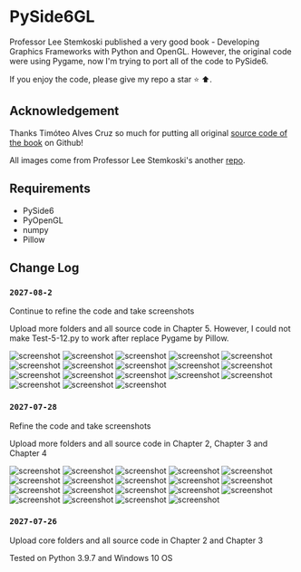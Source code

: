 # PySide6GL

Professor Lee Stemkoski published a very good book - Developing Graphics Frameworks with Python and OpenGL.
However, the original code were using Pygame, now I'm trying to port all of the code to PySide6.

If you enjoy the code, please give my repo a star ⭐ ⬆️. 

## Acknowledgement

Thanks Timóteo Alves Cruz so much for putting all original [source code of the book](https://github.com/digitalprogrammer/PYOPENGL/ "Source code of Developing Graphics Frameworks with Python and OpenGL") on Github! 

All images come from Professor Lee Stemkoski's another [repo](https://github.com/stemkoski/Graphics-Framework-Java/ "Images files").

## Requirements

* PySide6
* PyOpenGL
* numpy
* Pillow

## Change Log

### `2027-08-2`

Continue to refine the code and take screenshots

Upload more folders and all source code in Chapter 5.
However, I could not make Test-5-12.py to work after replace Pygame by Pillow.

![screenshot](./screenshot/Test-5-1.png)
![screenshot](./screenshot/Test-5-2.png)
![screenshot](./screenshot/Test-5-3.png)
![screenshot](./screenshot/Test-5-4.png)
![screenshot](./screenshot/Test-5-5.png)
![screenshot](./screenshot/Test-5-6.png)
![screenshot](./screenshot/Test-5-6-1.png)
![screenshot](./screenshot/Test-5-6-2.png)
![screenshot](./screenshot/Test-5-6-3.png)
![screenshot](./screenshot/Test-5-6-4.png)
![screenshot](./screenshot/Test-5-6-5.png)
![screenshot](./screenshot/Test-5-6-6.png)
![screenshot](./screenshot/Test-5-6-7.png)
![screenshot](./screenshot/Test-5-7.png)
![screenshot](./screenshot/Test-5-8.png)
![screenshot](./screenshot/Test-5-9.png)
![screenshot](./screenshot/Test-5-10.png)
![screenshot](./screenshot/Test-5-11.png)


### `2027-07-28`

Refine the code and take screenshots

Upload more folders and all source code in Chapter 2, Chapter 3 and Chapter 4

![screenshot](./screenshot/Test-2-1.png)
![screenshot](./screenshot/Test-2-2.png)
![screenshot](./screenshot/Test-2-3.png)
![screenshot](./screenshot/Test-2-4.png)
![screenshot](./screenshot/Test-2-5.png)
![screenshot](./screenshot/Test-2-6.png)
![screenshot](./screenshot/Test-2-7.png)
![screenshot](./screenshot/Test-2-8.png)
![screenshot](./screenshot/Test-2-9.png)
![screenshot](./screenshot/Test-2-10.png)
![screenshot](./screenshot/Test-2-11.png)
![screenshot](./screenshot/Test-3.png)
![screenshot](./screenshot/Test-4-1.png)
![screenshot](./screenshot/Test-4-2.png)
![screenshot](./screenshot/Test-4-3.png)
![screenshot](./screenshot/Test-4-4.png)
![screenshot](./screenshot/Test-4-5.png)
![screenshot](./screenshot/Test-4-6.png)
![screenshot](./screenshot/Test-4-6-1.png)

### `2027-07-26`

Upload core folders and all source code in Chapter 2 and Chapter 3

Tested on Python 3.9.7 and Windows 10 OS
